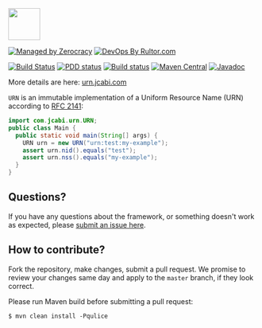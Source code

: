 <img src="http://img.jcabi.com/logo-square.svg" width="64px" height="64px" />

[![Managed by Zerocracy](http://www.0crat.com/badge/C3RUBL5H9.svg)](http://www.0crat.com/p/C3RUBL5H9)
[![DevOps By Rultor.com](http://www.rultor.com/b/jcabi/jcabi-urn)](http://www.rultor.com/p/jcabi/jcabi-urn)

[![Build Status](https://travis-ci.org/jcabi/jcabi-urn.svg?branch=master)](https://travis-ci.org/jcabi/jcabi-urn)
[![PDD status](http://www.0pdd.com/svg?name=jcabi/jcabi-urn)](http://www.0pdd.com/p?name=jcabi/jcabi-urn)
[![Build status](https://ci.appveyor.com/api/projects/status/9eu1jjs99bfji7da/branch/master?svg=true)](https://ci.appveyor.com/project/yegor256/jcabi-urn/branch/master)
[![Maven Central](https://maven-badges.herokuapp.com/maven-central/com.jcabi/jcabi-urn/badge.svg)](https://maven-badges.herokuapp.com/maven-central/com.jcabi/jcabi-urn)
[![Javadoc](https://javadoc-emblem.rhcloud.com/doc/com.jcabi/jcabi-urn/badge.svg)](http://www.javadoc.io/doc/com.jcabi/jcabi-urn)

More details are here: [urn.jcabi.com](http://urn.jcabi.com/index.html)

`URN` is an immutable implementation of a Uniform Resource Name (URN)
according to [RFC 2141](http://tools.ietf.org/html/rfc2141):

```java
import com.jcabi.urn.URN;
public class Main {
  public static void main(String[] args) {
    URN urn = new URN("urn:test:my-example");
    assert urn.nid().equals("test");
    assert urn.nss().equals("my-example");
  }
}
```

## Questions?

If you have any questions about the framework, or something doesn't work as expected,
please [submit an issue here](https://github.com/yegor256/jcabi/issues/new).

## How to contribute?

Fork the repository, make changes, submit a pull request.
We promise to review your changes same day and apply to
the `master` branch, if they look correct.

Please run Maven build before submitting a pull request:

```
$ mvn clean install -Pqulice
```
